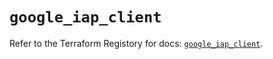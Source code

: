 # `google_iap_client`

Refer to the Terraform Registory for docs: [`google_iap_client`](https://registry.terraform.io/providers/hashicorp/google/5.29.0/docs/resources/iap_client).
